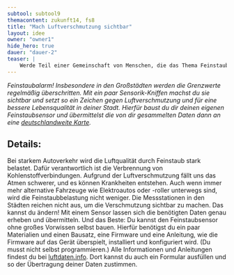 ```yaml
---
subtool: subtool9
themacontent: zukunft14, fs8
title: "Mach Luftverschmutzung sichtbar"
layout: idee
owner: "owner1"
hide_hero: true
dauer: "dauer-2"
teaser: |
    Werde Teil einer Gemeinschaft von Menschen, die das Thema Feinstaub problematisieren, und bau deine eigene Messstation.
---
```


*Feinstaubalarm! Insbesondere in den Großstädten werden die Grenzwerte regelmäßig überschritten. Mit ein paar Sensorik-Kniffen machst du sie sichtbar und setzt so ein Zeichen gegen Luftverschmutzung und für eine bessere Lebensqualität in deiner Stadt. Hierfür baust du dir deinen eigenen Feinstaubsensor und übermittelst die von dir gesammelten Daten dann an eine [deutschlandweite Karte](http://deutschland.maps.luftdaten.info/#6/51.165/10.455).*

## Details:
Bei starkem Autoverkehr wird die Luftqualität durch Feinstaub stark belastet. Dafür verantwortlich ist die Verbrennung von Kohlenstoffverbindungen. Aufgrund der Luftverschmutzung fällt uns das Atmen schwerer, und es können Krankheiten entstehen. Auch wenn immer mehr alternative Fahrzeuge wie Elektroautos oder -roller unterwegs sind, wird die Feinstaubbelastung nicht weniger. Die Messstationen in den Städten reichen nicht aus, um die Verschmutzung sichtbar zu machen.
Das kannst du ändern! Mit einem Sensor lassen sich die benötigten Daten genau erheben und übermitteln. Und das Beste: Du kannst den Feinstaubsensor ohne großes Vorwissen selbst bauen. Hierfür benötigst du ein paar Materialien und einen Bausatz, eine Firmware und eine Anleitung, wie die Firmware auf das Gerät überspielt, installiert und konfiguriert wird. (Du musst nicht selbst programmieren.) Alle Informationen und Anleitungen findest du bei [luftdaten.info](https://luftdaten.info/). Dort kannst du auch ein Formular ausfüllen und so der Übertragung deiner Daten zustimmen.